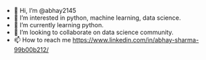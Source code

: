 - 👋 Hi, I’m @abhay2145
- 👀 I’m interested in python, machine learning, data science.
- 🌱 I’m currently learning python.
- 💞️ I’m looking to collaborate on data science community.
- 📫 How to reach me https://www.linkedin.com/in/abhay-sharma-99b00b212/

<!---
abhay2145/abhay2145 is a ✨ special ✨ repository because its `README.md` (this file) appears on your GitHub profile.
You can click the Preview link to take a look at your changes.
--->
